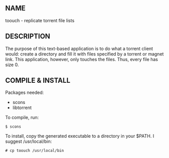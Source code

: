 ## NAME ##
toouch - replicate torrent file lists

## DESCRIPTION ##
The purpose of this text-based application is to do what a torrent client would: create a directory and fill it with files specified by a torrent or magnet link. This application, however, only touches the files. Thus, every file has size 0.

## COMPILE & INSTALL
Packages needed:

 - scons
 - libtorrent

To compile, run:

    $ scons

To install, copy the generated executable to a directory in your $PATH. I suggest /usr/local/bin:

    # cp toouch /usr/local/bin
